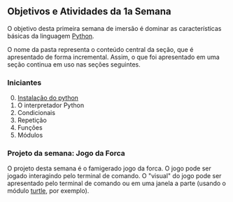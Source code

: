 ## Objetivos e Atividades da 1a Semana

O objetivo desta primeira semana de imersão é dominar as características básicas da linguagem [Python](https://www.python.org). 

O nome da pasta representa o conteúdo central da seção, que é apresentado de forma incremental. Assim, o que foi apresentado em uma seção continua em uso nas seções seguintes.

### Iniciantes

0. [Instalação do python](https://www.youtube.com/watch?v=vnPNOMejT-4)
1. O interpretador Python
2. Condicionais
3. Repetição
4. Funções
5. Módulos

### Projeto da semana: Jogo da Forca

O projeto desta semana é o famigerado jogo da forca. O jogo pode ser jogado interagindo pelo terminal de comando. O "visual" do jogo pode ser apresentado pelo terminal de comando ou em uma janela a parte (usando o módulo [turtle](https://docs.python.org/3.5/library/turtle.html), por exemplo).
